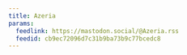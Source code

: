 ```yaml
---
title: Azeria
params:
  feedlink: https://mastodon.social/@Azeria.rss
  feedid: cb9ec72096d7c31b9ba73b9c77bcedc8
---
```


